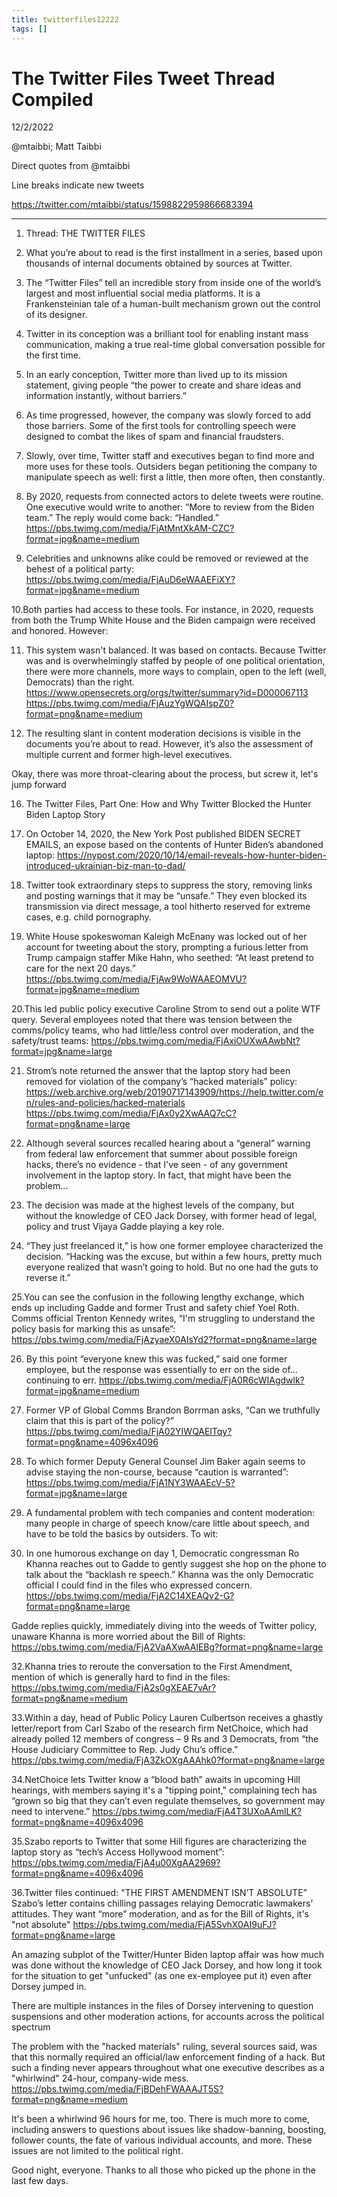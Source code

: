 ```yaml
---
title: twitterfiles12222
tags: []
---
```


# The Twitter Files Tweet Thread Compiled
12/2/2022

@mtaibbi; Matt Taibbi

Direct quotes from @mtaibbi

Line breaks indicate new tweets

https://twitter.com/mtaibbi/status/1598822959866683394
- - -

1. Thread: THE TWITTER FILES

2. What you’re about to read is the first installment in a series, based upon thousands of internal documents obtained by sources at Twitter.

3. The “Twitter Files” tell an incredible story from inside one of the world’s largest and most influential social media platforms. It is a Frankensteinian tale of a human-built mechanism grown out the control of its designer.

4. Twitter in its conception was a brilliant tool for enabling instant mass communication, making a true real-time global conversation possible for the first time.

5. In an early conception, Twitter more than lived up to its mission statement, giving people “the power to create and share ideas and information instantly, without barriers.”

6. As time progressed, however, the company was slowly forced to add those barriers. Some of the first tools for controlling speech were designed to combat the likes of spam and financial fraudsters.

7. Slowly, over time, Twitter staff and executives began to find more and more uses for these tools. Outsiders began petitioning the company to manipulate speech as well: first a little, then more often, then constantly.

8. By 2020, requests from connected actors to delete tweets were routine. One executive would write to another:  “More to review from the Biden team.” The reply would come back: “Handled.”
https://pbs.twimg.com/media/FjAtMntXkAM-CZC?format=jpg&name=medium

9. Celebrities and unknowns alike could be removed or reviewed at the behest of a political party:
https://pbs.twimg.com/media/FjAuD6eWAAEFiXY?format=jpg&name=medium

 10.Both parties had access to these tools. For instance, in 2020, requests from both the Trump White House and the Biden campaign were received and honored. However:

 11. This system wasn't balanced. It was based on contacts. Because Twitter was and is overwhelmingly staffed by people of one political orientation, there were more channels, more ways to complain, open to the left (well, Democrats) than the right.
https://www.opensecrets.org/orgs/twitter/summary?id=D000067113
https://pbs.twimg.com/media/FjAuzYgWQAIspZ0?format=png&name=medium

 12. The resulting slant in content moderation decisions is visible in the documents you’re about to read. However, it’s also the assessment of multiple current and former high-level executives.

Okay, there was more throat-clearing about the process, but screw it, let's jump forward

16. The Twitter Files, Part One: How and Why Twitter Blocked the Hunter Biden Laptop Story

17. On October 14, 2020, the New York Post published BIDEN SECRET EMAILS, an expose based on the contents of Hunter Biden’s abandoned laptop:
https://nypost.com/2020/10/14/email-reveals-how-hunter-biden-introduced-ukrainian-biz-man-to-dad/

18. Twitter took extraordinary steps to suppress the story, removing links and posting warnings that it may be “unsafe.” They even blocked its transmission via direct message, a tool hitherto reserved for extreme cases, e.g. child pornography.

19. White House spokeswoman Kaleigh McEnany was locked out of her account for tweeting about the story, prompting a furious letter from Trump campaign staffer Mike Hahn, who seethed: “At least pretend to care for the next 20 days.”
https://pbs.twimg.com/media/FjAw9WoWAAEOMVU?format=jpg&name=medium

20.This led public policy executive Caroline Strom to send out a polite WTF query. Several employees noted that there was tension between the comms/policy teams, who had little/less control over moderation, and the safety/trust teams:
https://pbs.twimg.com/media/FjAxiOUXwAAwbNt?format=jpg&name=large

21. Strom’s note returned the answer that the laptop story had been removed for violation of the company’s “hacked materials” policy: 
https://web.archive.org/web/20190717143909/https://help.twitter.com/en/rules-and-policies/hacked-materials
https://pbs.twimg.com/media/FjAx0y2XwAAQ7cC?format=png&name=large

22. Although several sources recalled hearing about a “general” warning from federal law enforcement that summer about possible foreign hacks, there’s no evidence - that I've seen - of any government involvement in the laptop story. In fact, that might have been the problem...

23. The decision was made at the highest levels of the company, but without the knowledge of CEO Jack Dorsey, with former head of legal, policy and trust Vijaya Gadde playing a key role.

24. “They just freelanced it,” is how one former employee characterized the decision. “Hacking was the excuse, but within a few hours, pretty much everyone realized that wasn’t going to hold. But no one had the guts to reverse it.”

25.You can see the confusion in the following lengthy exchange, which ends up including Gadde and former Trust and safety chief Yoel Roth. Comms official Trenton Kennedy writes, “I'm struggling to understand the policy basis for marking this as unsafe”:
https://pbs.twimg.com/media/FjAzyaeX0AIsYd2?format=png&name=large

26. By this point “everyone knew this was fucked,” said one former employee, but the response was essentially to err on the side of… continuing to err.
https://pbs.twimg.com/media/FjA0R6cWIAgdwlk?format=jpg&name=medium

27. Former VP of Global Comms Brandon Borrman asks, “Can we truthfully claim that this is part of the policy?”
https://pbs.twimg.com/media/FjA02YIWQAElTqy?format=png&name=4096x4096

28. To which former Deputy General Counsel Jim Baker again seems to advise staying the non-course, because “caution is warranted”:
https://pbs.twimg.com/media/FjA1NY3WAAEcV-5?format=jpg&name=large

29. A fundamental problem with tech companies and content moderation: many people in charge of speech know/care little about speech, and have to be told the basics by outsiders. To wit:

30. In one humorous exchange on day 1, Democratic congressman Ro Khanna reaches out to Gadde to gently suggest she hop on the phone to talk about the “backlash re speech.” Khanna was the only Democratic official I could find in the files who expressed concern.
https://pbs.twimg.com/media/FjA2C14XEAQv2-G?format=png&name=large

Gadde replies quickly, immediately diving into the weeds of Twitter policy, unaware Khanna is more worried about the Bill of Rights:
https://pbs.twimg.com/media/FjA2VaAXwAAlEBg?format=png&name=large

32.Khanna tries to reroute the conversation to the First Amendment, mention of which is generally hard to find in the files:
https://pbs.twimg.com/media/FjA2s0gXEAE7vAr?format=png&name=medium

33.Within a day, head of Public Policy Lauren Culbertson receives a ghastly letter/report from Carl Szabo of the research firm NetChoice, which had already polled 12 members of congress – 9 Rs and 3 Democrats, from “the House Judiciary Committee to Rep. Judy Chu’s office.”
https://pbs.twimg.com/media/FjA3ZkOXgAAAhk0?format=png&name=large

34.NetChoice lets Twitter know a “blood bath” awaits in upcoming Hill hearings, with members saying it's a "tipping point," complaining tech has “grown so big that they can’t even regulate themselves, so government may need to intervene.”
https://pbs.twimg.com/media/FjA4T3UXoAAmlLK?format=png&name=4096x4096

35.Szabo reports to Twitter that some Hill figures are characterizing the laptop story as “tech’s Access Hollywood moment”:
https://pbs.twimg.com/media/FjA4u00XgAA2969?format=png&name=4096x4096

36.Twitter files continued: 
"THE FIRST AMENDMENT ISN’T ABSOLUTE” 
Szabo’s letter contains chilling passages relaying Democratic lawmakers’ attitudes. They want “more” moderation, and as for the Bill of Rights, it's "not absolute"
https://pbs.twimg.com/media/FjA5SvhX0AI9uFJ?format=png&name=large

An amazing subplot of the Twitter/Hunter Biden laptop affair was how much was done without the knowledge of CEO Jack Dorsey, and how long it took for the situation to get "unfucked" (as one ex-employee put it) even after Dorsey jumped in.

There are multiple instances in the files of Dorsey intervening to question suspensions and other moderation actions, for accounts across the political spectrum

The problem with the "hacked materials" ruling, several sources said, was that this normally required an official/law enforcement finding of a hack. But such a finding never appears throughout what one executive describes as a "whirlwind" 24-hour, company-wide mess.
https://pbs.twimg.com/media/FjBDehFWAAAJT5S?format=png&name=medium

It's been a whirlwind 96 hours for me, too. There is much more to come, including answers to questions about issues like shadow-banning, boosting, follower counts, the fate of various individual accounts, and more. These issues are not limited to the political right.

Good night, everyone. Thanks to all those who picked up the phone in the last few days.
